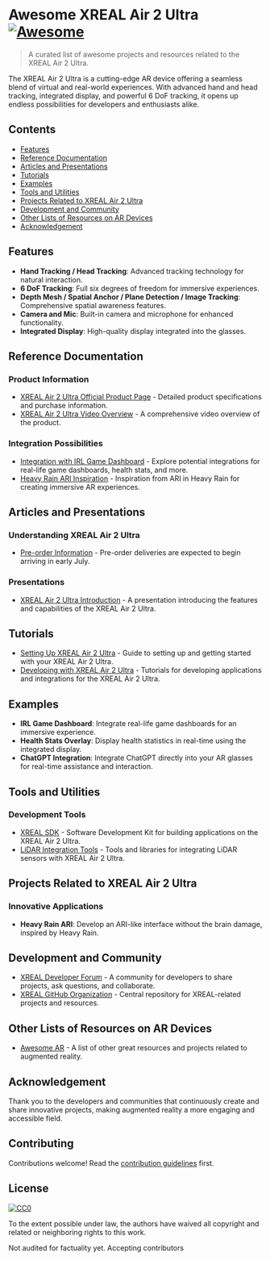 # Awesome XREAL Air 2 Ultra [![Awesome](https://awesome.re/badge.svg)](https://github.com/sindresorhus/awesome)

> A curated list of awesome projects and resources related to the XREAL Air 2 Ultra.

The XREAL Air 2 Ultra is a cutting-edge AR device offering a seamless blend of virtual and real-world experiences. With advanced hand and head tracking, integrated display, and powerful 6 DoF tracking, it opens up endless possibilities for developers and enthusiasts alike.

## Contents

- [Features](#features)
- [Reference Documentation](#reference-documentation)
- [Articles and Presentations](#articles-and-presentations)
- [Tutorials](#tutorials)
- [Examples](#examples)
- [Tools and Utilities](#tools-and-utilities)
- [Projects Related to XREAL Air 2 Ultra](#projects-related-to-xreal-air-2-ultra)
- [Development and Community](#development-and-community)
- [Other Lists of Resources on AR Devices](#other-lists-of-resources-on-ar-devices)
- [Acknowledgement](#acknowledgement)

## Features

- **Hand Tracking / Head Tracking**: Advanced tracking technology for natural interaction.
- **6 DoF Tracking**: Full six degrees of freedom for immersive experiences.
- **Depth Mesh / Spatial Anchor / Plane Detection / Image Tracking**: Comprehensive spatial awareness features.
- **Camera and Mic**: Built-in camera and microphone for enhanced functionality.
- **Integrated Display**: High-quality display integrated into the glasses.

## Reference Documentation

### Product Information

- [XREAL Air 2 Ultra Official Product Page](https://us.shop.xreal.com/products/xreal-air-2-ultra) - Detailed product specifications and purchase information.
- [XREAL Air 2 Ultra Video Overview](https://cdn.shopify.com/videos/c/vp/2b7743fbcac64e818827679189e73a27/2b7743fbcac64e818827679189e73a27.HD-1080p-7.2Mbps-30061418.mp4) - A comprehensive video overview of the product.

### Integration Possibilities

- [Integration with IRL Game Dashboard](https://youtu.be/lnFG02aIgb0?si=9T7vhvc7ako3QyWv&t=87) - Explore potential integrations for real-life game dashboards, health stats, and more.
- [Heavy Rain ARI Inspiration](https://www.youtube.com/watch?v=SsQT3mbvVWY) - Inspiration from ARI in Heavy Rain for creating immersive AR experiences.

## Articles and Presentations

### Understanding XREAL Air 2 Ultra

- [Pre-order Information](https://us.shop.xreal.com/products/xreal-air-2-ultra) - Pre-order deliveries are expected to begin arriving in early July.

### Presentations

- [XREAL Air 2 Ultra Introduction](https://youtu.be/lnFG02aIgb0?si=9T7vhvc7ako3QyWv&t=87) - A presentation introducing the features and capabilities of the XREAL Air 2 Ultra.

## Tutorials

- [Setting Up XREAL Air 2 Ultra](https://us.shop.xreal.com/products/xreal-air-2-ultra) - Guide to setting up and getting started with your XREAL Air 2 Ultra.
- [Developing with XREAL Air 2 Ultra](https://developer.xreal.com) - Tutorials for developing applications and integrations for the XREAL Air 2 Ultra.

## Examples

- **IRL Game Dashboard**: Integrate real-life game dashboards for an immersive experience.
- **Health Stats Overlay**: Display health statistics in real-time using the integrated display.
- **ChatGPT Integration**: Integrate ChatGPT directly into your AR glasses for real-time assistance and interaction.

## Tools and Utilities

### Development Tools

- [XREAL SDK](https://developer.xreal.com/sdk) - Software Development Kit for building applications on the XREAL Air 2 Ultra.
- [LiDAR Integration Tools](https://developer.xreal.com/lidar) - Tools and libraries for integrating LiDAR sensors with XREAL Air 2 Ultra.

## Projects Related to XREAL Air 2 Ultra

### Innovative Applications

- **Heavy Rain ARI**: Develop an ARI-like interface without the brain damage, inspired by Heavy Rain.

## Development and Community

- [XREAL Developer Forum](https://forum.xreal.com) - A community for developers to share projects, ask questions, and collaborate.
- [XREAL GitHub Organization](https://github.com/xreal-org) - Central repository for XREAL-related projects and resources.

## Other Lists of Resources on AR Devices

- [Awesome AR](https://github.com/dharmeshkakadia/awesome-AR) - A list of other great resources and projects related to augmented reality.

## Acknowledgement

Thank you to the developers and communities that continuously create and share innovative projects, making augmented reality a more engaging and accessible field.

## Contributing

Contributions welcome! Read the [contribution guidelines](contributing.md) first.

## License

[![CC0](http://mirrors.creativecommons.org/presskit/buttons/88x31/svg/cc-zero.svg)](http://creativecommons.org/publicdomain/zero/1.0)

To the extent possible under law, the authors have waived all copyright and related or neighboring rights to this work.


Not audited for factuality yet. Accepting contributors